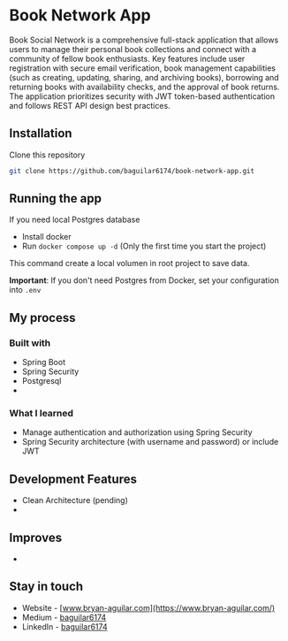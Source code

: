 # Book Network App

Book Social Network is a comprehensive full-stack application that allows users to manage their personal book collections and connect with a community of fellow book enthusiasts. Key features include user registration with secure email verification, book management capabilities (such as creating, updating, sharing, and archiving books), borrowing and returning books with availability checks, and the approval of book returns. The application prioritizes security with JWT token-based authentication and follows REST API design best practices.

## Installation

Clone this repository

```bash
git clone https://github.com/baguilar6174/book-network-app.git
```

## Running the app

If you need local Postgres database

- Install docker
- Run `docker compose up -d` (Only the first time you start the project)

This command create a local volumen in root project to save data.

**Important**: If you don't need Postgres from Docker, set your configuration into `.env`

## My process

### Built with

- Spring Boot
- Spring Security
- Postgresql
- 

### What I learned

- Manage authentication and authorization using Spring Security
- Spring Security architecture (with username and password) or include JWT

## Development Features

- Clean Architecture (pending)
- 

## Improves

- 

## Stay in touch

- Website - [www.bryan-aguilar.com](https://www.bryan-aguilar.com/)
- Medium - [baguilar6174](https://baguilar6174.medium.com/)
- LinkedIn - [baguilar6174](https://www.linkedin.com/in/baguilar6174)
